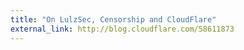 ```yaml
---
title: "On LulzSec, Censorship and CloudFlare"
external_link: http://blog.cloudflare.com/58611873
---
```



